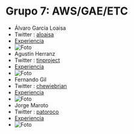 <h1>Grupo 7: AWS/GAE/ETC</h1> 

- Álvaro García Loaisa
- Twitter : [aloaisa](https://twitter.com/aloaisa)
- [Experiencia](http://ftt.programania.net/experiencias/4.html) 
- ![Foto](https://pbs.twimg.com/profile_images/378800000419113837/bdbf19ad7150001b78aedeccce5010d3_400x400.jpeg)
- Agustín Herranz
- Twitter : [tinproject](https://twitter.com/tinproject)
- [Experiencia](http://ftt.programania.net/experiencias/5.html) 
- ![Foto](https://pbs.twimg.com/profile_images/783306193133506561/OsUy99W2_400x400.jpg)
- Fernando Gil
- Twitter : [chewiebrian](https://twitter.com/chewiebrian)
- [Experiencia](http://ftt.programania.net/experiencias/12.html) 
- ![Foto](https://pbs.twimg.com/profile_images/2416367125/V3muY2M1_400x400)
- Jorge Maroto
- Twitter : [patoroco](https://twitter.com/patoroco)
- [Experiencia](http://ftt.programania.net/experiencias/31.html) 
- ![Foto](https://pbs.twimg.com/profile_images/865883926182625282/Jkd9LGp8_400x400.jpg)
 